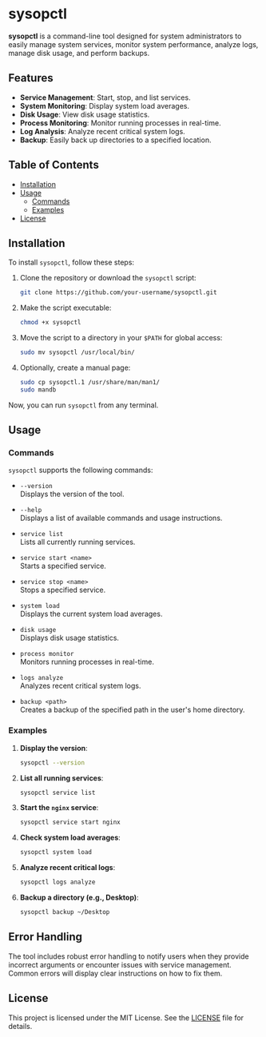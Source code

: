 # sysopctl

**sysopctl** is a command-line tool designed for system administrators to easily manage system services, monitor system performance, analyze logs, manage disk usage, and perform backups. 

## Features

- **Service Management**: Start, stop, and list services.
- **System Monitoring**: Display system load averages.
- **Disk Usage**: View disk usage statistics.
- **Process Monitoring**: Monitor running processes in real-time.
- **Log Analysis**: Analyze recent critical system logs.
- **Backup**: Easily back up directories to a specified location.

## Table of Contents

- [Installation](#installation)
- [Usage](#usage)
  - [Commands](#commands)
  - [Examples](#examples)
- [License](#license)

## Installation

To install `sysopctl`, follow these steps:

1. Clone the repository or download the `sysopctl` script:
    ```bash
    git clone https://github.com/your-username/sysopctl.git
    ```

2. Make the script executable:
    ```bash
    chmod +x sysopctl
    ```

3. Move the script to a directory in your `$PATH` for global access:
    ```bash
    sudo mv sysopctl /usr/local/bin/
    ```

4. Optionally, create a manual page:
    ```bash
    sudo cp sysopctl.1 /usr/share/man/man1/
    sudo mandb
    ```

Now, you can run `sysopctl` from any terminal.

## Usage

### Commands

`sysopctl` supports the following commands:

- `--version`  
  Displays the version of the tool.
  
- `--help`  
  Displays a list of available commands and usage instructions.

- `service list`  
  Lists all currently running services.

- `service start <name>`  
  Starts a specified service.

- `service stop <name>`  
  Stops a specified service.

- `system load`  
  Displays the current system load averages.

- `disk usage`  
  Displays disk usage statistics.

- `process monitor`  
  Monitors running processes in real-time.

- `logs analyze`  
  Analyzes recent critical system logs.

- `backup <path>`  
  Creates a backup of the specified path in the user's home directory.

### Examples

1. **Display the version**:
    ```bash
    sysopctl --version
    ```

2. **List all running services**:
    ```bash
    sysopctl service list
    ```

3. **Start the `nginx` service**:
    ```bash
    sysopctl service start nginx
    ```

4. **Check system load averages**:
    ```bash
    sysopctl system load
    ```

5. **Analyze recent critical logs**:
    ```bash
    sysopctl logs analyze
    ```

6. **Backup a directory (e.g., Desktop)**:
    ```bash
    sysopctl backup ~/Desktop
    ```

## Error Handling

The tool includes robust error handling to notify users when they provide incorrect arguments or encounter issues with service management. Common errors will display clear instructions on how to fix them.

## License

This project is licensed under the MIT License. See the [LICENSE](LICENSE) file for details.
